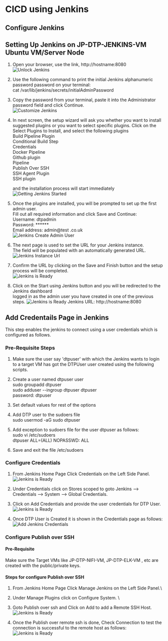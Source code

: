 # CICD using Jenkins

## Configure Jenkins

## Setting Up Jenkins  on JP-DTP-JENKINS-VM Ubuntu VM/Server Node

1. Open your browser, use the link, http://hostname:8080 \
![Unlock Jenkins](/cicd/jenkins/images/unlock-jenkins.png)

2. Use the following command to print the initial Jenkins alphanumeric password password on your terminal: \
        cat /var/lib/jenkins/secrets/initialAdminPassword

3. Copy the password from your terminal, paste it into the Administrator password field and click Continue. \
![Customize Jenkins](/cicd/jenkins/images/customize-jenkins.png)

4. In next screen, the setup wizard will ask you whether you want to install suggested plugins or you want to select specific plugins. 
   Click on the Select Plugins to Install, and select the following plugins\
        Build Pipeline Plugin \
        Conditional Build Step \
        Credentials \
        Docker Pipeline \
        Github plugin \
        Pipeline \
        Publish Over SSH \
        SSH Agent Plugin \
        SSH plugin

   and the installation process will start immediately \
        ![Getting Jenkins Started](/cicd/jenkins/images/jenkins-getting-started.png)

5. Once the plugins are installed, you will be prompted to set up the first admin user. \
   Fill out all required information and click Save and Continue: \
        Username:      dtpadmin                                   \
        Password:      ******                               \
        Email address: admin@test       .co.uk                    \
![Jenkins Create Admin User](/cicd/jenkins/images/jenkins-create-admin-user.png)

6. The next page is used to set the URL for your Jenkins instance. \
   The field will be populated with an automatically generated URL.\
 ![Jenkins Instance Url](/cicd/jenkins/images/jenkins-instance-configuration.png) 

7. Confirm the URL by clicking on the Save and Finish button and the setup process will be completed.\
![Jenkins is Ready](/cicd/jenkins/images/jenkins-is-ready.png)  

8. Click on the Start using Jenkins button and you will be redirected to the Jenkins dashboard \
   logged in as the admin user you have created in one of the previous steps.
![Jenkins is Ready](/cicd/jenkins/images/jenkins-homepage.png) 
    Jenkins URL:  http://hostname:8080

## Add Credentails Page in Jenkins

This step enables the jenkins to connect using a user credentials which is configured as follows.

### Pre-Requisite Steps

1. Make sure the user say 'dtpuser' with which the Jenkins wants to login to a target VM has got the DTPUser user created using the following scripts.

2. Create a user named dtpuser user\
   sudo groupadd dtpuser \
   sudo adduser --ingroup dtpuser dtpuser \
   password: dtpuser
3. Set default values for rest of the options

4. Add DTP user to the sudoers file \
   sudo usermod -aG sudo dtpuser

5. Add exception to sudoers file for the user dtpuser as follows:\
        sudo vi /etc/sudoers  \
        dtpuser ALL=(ALL) NOPASSWD: ALL
  
6. Save and exit the file /etc/sudoers  

### Configure Credentials

1. From Jenkins Home Page Click Credentials on the Left Side Panel.
![Jenkins is Ready](/cicd/jenkins/images/credentials-page.png) 

2. Under Credentials click on Stores scoped to goto Jenkins --> Credentials --> System --> Global Credentials.

3. Click on Add Credentials and provide the user credentials for DTP User.\
![Jenkins is Ready](/cicd/jenkins/images/add-dtpuser-credentials.png)

4. Once DTP User is Created it is shown in the Credentials page as follows:\
![Add Jenkins Credentials](/cicd/jenkins/images/add-credentials.png)

### Configure Publish over SSH

#### Pre-Requisite

  Make sure the Target VMs like JP-DTP-NIFI-VM, JP-DTP-ELK-VM , etc are created with the public/private keys.

#### Steps for configure Publish over SSH

 1. From Jenkins Home Page Click Manage Jenkins on the Left Side Panel.\

 2. Under Manage Plugins click on Configure System. \

 3. Goto Publish over ssh and Click on Add to add a Remote SSH Host.\
         ![Jenkins is Ready](/cicd/jenkins/images/configure_publish_over_remote_connection.png)

 4. Once the Publish over remote ssh is done, Check Connection to test the connection is successful to the remote host as follows:\
         ![Jenkins is Ready](/cicd/jenkins/images/publish_over_remote_connection_test.png)
